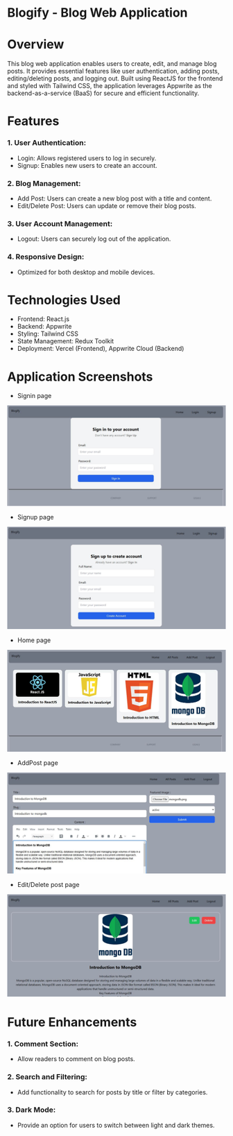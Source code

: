 
# Blogify - Blog Web Application


# Overview
This blog web application enables users to create, edit, and manage blog posts. It provides essential features like user authentication, adding posts, editing/deleting posts, and logging out. Built using ReactJS for the frontend and styled with Tailwind CSS, the application leverages Appwrite as the backend-as-a-service (BaaS) for secure and efficient functionality.


# Features
### 1. User Authentication:
- Login: Allows registered users to log in securely.
- Signup: Enables new users to create an account.

  
### 2. Blog Management:
- Add Post: Users can create a new blog post with a title and content.
- Edit/Delete Post: Users can update or remove their blog posts.

### 3. User Account Management:
- Logout: Users can securely log out of the application.

### 4. Responsive Design:

- Optimized for both desktop and mobile devices.

# Technologies Used
- Frontend: React.js
- Backend: Appwrite
-  Styling: Tailwind CSS
- State Management: Redux Toolkit
- Deployment: Vercel (Frontend), Appwrite Cloud (Backend)

# Application Screenshots

- Signin page
<img src="https://raw.githubusercontent.com/irshad1601/Blogify/refs/heads/main/src/assets/Signin.JPG" alt="Signin page" />


- Signup page
 <img src="https://raw.githubusercontent.com/irshad1601/Blogify/refs/heads/main/src/assets/Signup.JPG" alt="Signup page" />

- Home page
<img src="https://raw.githubusercontent.com/irshad1601/Blogify/refs/heads/main/src/assets/Home.JPG" alt="Home page" />

- AddPost page
<img src="https://raw.githubusercontent.com/irshad1601/Blogify/refs/heads/main/src/assets/AddPost.JPG" alt="AddPost page" />

- Edit/Delete post page
<img src="https://raw.githubusercontent.com/irshad1601/Blogify/refs/heads/main/src/assets/Edit-Delete post.JPG" alt="Edit/Delete post page" />

 # Future Enhancements
### 1. Comment Section:
  - Allow readers to comment on blog posts.
    
### 2. Search and Filtering:
- Add functionality to search for posts by title or filter by categories.
### 3. Dark Mode:
 - Provide an option for users to switch between light and dark themes.

